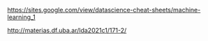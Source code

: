 https://sites.google.com/view/datascience-cheat-sheets/machine-learning_1


http://materias.df.uba.ar/lda2021c1/171-2/

